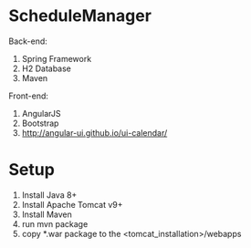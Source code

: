# ScheduleManager

Back-end:
1. Spring Framework
2. H2 Database
3. Maven

Front-end:
1. AngularJS
2. Bootstrap
3. http://angular-ui.github.io/ui-calendar/

# Setup
1. Install Java 8+
2. Install Apache Tomcat v9+
3. Install Maven
4. run mvn package
5. copy *.war package to the <tomcat_installation>/webapps 
